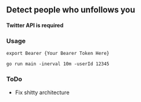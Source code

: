 ## Detect people who unfollows you

#### Twitter API is required

### Usage

```
export Bearer {Your Bearer Token Here}

go run main -inerval 10m -userId 12345
```

### ToDo
 * Fix shitty architecture


